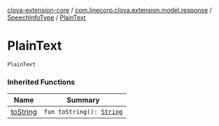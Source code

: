 [clova-extension-core](../../index.md) / [com.linecorp.clova.extension.model.response](../index.md) / [SpeechInfoType](index.md) / [PlainText](./-plain-text.md)

# PlainText

`PlainText`

### Inherited Functions

| Name | Summary |
|---|---|
| [toString](to-string.md) | `fun toString(): `[`String`](https://kotlinlang.org/api/latest/jvm/stdlib/kotlin/-string/index.html) |
